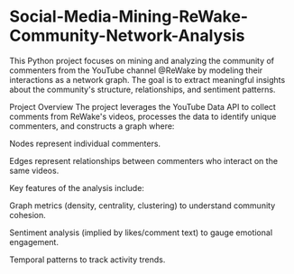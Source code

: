 # Social-Media-Mining-ReWake-Community-Network-Analysis
This Python project focuses on mining and analyzing the community of commenters from the YouTube channel @ReWake by modeling their interactions as a network graph. The goal is to extract meaningful insights about the community's structure, relationships, and sentiment patterns.

Project Overview
The project leverages the YouTube Data API to collect comments from ReWake's videos, processes the data to identify unique commenters, and constructs a graph where:

Nodes represent individual commenters.

Edges represent relationships between commenters who interact on the same videos.

Key features of the analysis include:

Graph metrics (density, centrality, clustering) to understand community cohesion.

Sentiment analysis (implied by likes/comment text) to gauge emotional engagement.

Temporal patterns to track activity trends.
